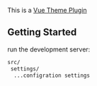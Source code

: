 This is a [Vue Theme Plugin](https://discord.gg/7wndxUeDcM)

## Getting Started

run the development server:

```bash
src/
 settings/
  ...configration settings
```
